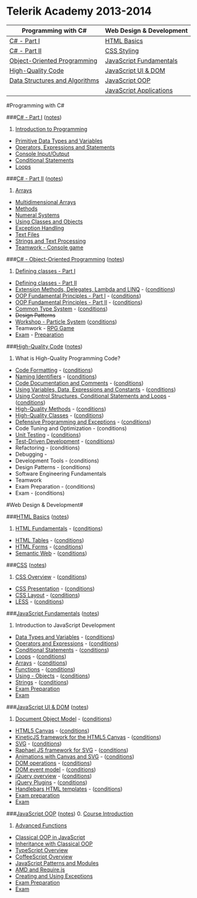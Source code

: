 Telerik Academy 2013-2014
========================

| Programming with C#                                                       | Web Design & Development                                  |
| ------------------------------------------------------------------------- | ----------------------------------------------------------|
| [C# - Part I](#c---part-i-notes)                                          | [HTML Basics](#html-basics-notes)                         |
| [C# - Part II](#c---part-ii-notes)                                        | [CSS Styling](#css-notes)                                 |
| [Object-Oriented Programming](#c---object-oriented-programming-notes)     | [JavaScript Fundamentals](#javascript-fundamentals-notes) |
| [High-Quality Code](#high-quality-code-notes)                             | [JavaScript UI & DOM](#javascript-ui--dom-notes)          |
| [Data Structures and Algorithms](#data-structures-and-algorithms-notes)   | [JavaScript OOP](#javascript-oop-notes)                   |
|                                                                           | [JavaScript Applications](#javascript-applications-notes)                               |

#Programming with C#

###[C# - Part I](1.%20C%23%20програмиране%20-%20част%20I) ([notes](http://www.evernote.com/shard/s60/sh/f131361d-2c39-4eb6-baad-e23398217902/b7fb7d0c3ae35d7e35d2842248539796))
1. [Introduction to Programming](1.%20C%23%20програмиране%20-%20част%20I/Homework/1.IntroductionToProgramming) 
* [Primitive Data Types and Variables](1.%20C%23%20програмиране%20-%20част%20I/Homework/2.PrimitiveTypesAndVariables)
* [Operators, Expressions and Statements](1.%20C%23%20програмиране%20-%20част%20I/Homework/3.OperatorsExpressionsAndStatements)
* [Console Input/Output](1.%20C%23%20програмиране%20-%20част%20I/Homework/4.ConsoleInputOutput)
* [Conditional Statements](1.%20C%23%20програмиране%20-%20част%20I/Homework/5.ConditionalStatements)
* [Loops](1.%20C%23%20програмиране%20-%20част%20I/Homework/6.Loops)

###[C# - Part II](2.%20C%23%20програмиране%20-%20част%20II) ([notes](http://www.evernote.com/shard/s60/sh/bd20534c-155d-4d63-aee9-2e98f276b34e/e51dd621be40466bd56a549c597d5aee))
1. [Arrays](2.%20C%23%20програмиране%20-%20част%20II/Homework/1.Arrays)
* [Multidimensional Arrays](2.%20C%23%20програмиране%20-%20част%20II/Homework/2.MultidimensionalArrays)
* [Methods](2.%20C%23%20програмиране%20-%20част%20II/Homework/3.Methods)
* [Numeral Systems](2.%20C%23%20програмиране%20-%20част%20II/Homework/4.NumeralSystems)
* [Using Classes and Objects](2.%20C%23%20програмиране%20-%20част%20II/Homework/5.UsingClassesAndObjects) 
* [Exception Handling](2.%20C%23%20програмиране%20-%20част%20II/Homework/6.ExceptionHandling) 
* [Text Files](2.%20C%23%20програмиране%20-%20част%20II/Homework/7.TextFiles) 
* [Strings and Text Processing](2.%20C%23%20програмиране%20-%20част%20II/Homework/8.StringsAndTextProcessing) 
* [Teamwork - Console game](2.%20C%23%20програмиране%20-%20част%20II/Teamwork)

###[C# - Object-Oriented Programming](3.%20Обектно-ориентирано%20програмиране%20(ООП)) ([notes](http://www.evernote.com/shard/s60/sh/dc761682-6944-40e5-875e-bb43594034b7/b3ba1767085ccb6c637f90ae9367b777))
1. [Defining classes - Part I](3.%20Обектно-ориентирано%20програмиране%20(ООП)/Homework/1.%20Defining%20Classes%20Part%20I) 
* [Defining classes - Part II](3.%20Обектно-ориентирано%20програмиране%20(ООП)/Homework/2.%20Defining%20Classes%20Part%20II) 
* [Extension Methods, Delegates, Lambda and LINQ](3.%20Обектно-ориентирано%20програмиране%20(ООП)/Homework/3.ExtensionDelgatesLambdaLINQ) - ([conditions](3.%20Обектно-ориентирано%20програмиране%20(ООП)/Homework/3.ExtensionDelgatesLambdaLINQ/README.md)) 
* [OOP Fundamental Principles - Part I](3.%20Обектно-ориентирано%20програмиране%20(ООП)/Homework/4.%20OOP%20Principles%20Part%20I) - ([conditions](3.%20Обектно-ориентирано%20програмиране%20(ООП)/Homework/4.%20OOP%20Principles%20Part%20I/README.md))
* [OOP Fundamental Principles - Part II](3.%20Обектно-ориентирано%20програмиране%20(ООП)/Homework/5.%20OOP%20Principles%20Part%20II) - ([conditions](3.%20Обектно-ориентирано%20програмиране%20(ООП)/Homework/5.%20OOP%20Principles%20Part%20II/README.md)) 
* [Common Type System](3.%20Обектно-ориентирано%20програмиране%20(ООП)/Homework/6.CommonTypeSystem) - ([conditions](3.%20Обектно-ориентирано%20програмиране%20(ООП)/Homework/6.CommonTypeSystem/README.md))
* ~~Design Patterns~~
* [Workshop - Particle System](3.%20Обектно-ориентирано%20програмиране%20(ООП)/Homework/7.%20Workshop) ([conditions](3.%20Обектно-ориентирано%20програмиране%20(ООП)/Homework/7.%20Workshop/README.md)) 
* Teamwork - [RPG Game](3.%20Обектно-ориентирано%20програмиране%20(ООП)/Teamwork/JackLondonTeam)
* [Exam](3.%20Обектно-ориентирано%20програмиране%20(ООП)/Exam/REAL) - [Preparation](3.%20Обектно-ориентирано%20програмиране%20(ООП)/Homework/0.%20ExamPreparation)

###[High-Quality Code](https://github.com/StefanSinapov/TelerikAcademy/tree/master/7.%20High-Quality%20Code) ([notes]())
1. What is High-Quality Programming Code?
* [Code Formatting](https://github.com/StefanSinapov/TelerikAcademy/tree/master/7.%20High-Quality%20Code/Homework/01.%20Code%20Formatting) - ([conditions](https://github.com/StefanSinapov/TelerikAcademy/tree/master/7.%20High-Quality%20Code/Homework/01.%20Code%20Formatting/README.md))
* [Naming Identifiers](https://github.com/StefanSinapov/TelerikAcademy/tree/master/7.%20High-Quality%20Code/Homework/02.%20Naming%20Identifiers) - ([conditions](https://github.com/StefanSinapov/TelerikAcademy/tree/master/7.%20High-Quality%20Code/Homework/02.%20Naming%20Identifiers/README.md))
* [Code Documentation and Comments](https://github.com/StefanSinapov/TelerikAcademy/tree/master/7.%20High-Quality%20Code/Homework/03.%20Code%20Documantation%20and%20Comments) - ([conditions](https://github.com/StefanSinapov/TelerikAcademy/tree/master/7.%20High-Quality%20Code/Homework/03.%20Code%20Documantation%20and%20Comments/README.md))
* [Using Variables, Data, Expressions and Constants](https://github.com/StefanSinapov/TelerikAcademy/tree/master/7.%20High-Quality%20Code/Homework/04.%20Using%20Variables%2C%20Data%2C%20Expressions%20and%20Constants) - ([conditions](https://github.com/StefanSinapov/TelerikAcademy/tree/master/7.%20High-Quality%20Code/Homework/04.%20Using%20Variables%2C%20Data%2C%20Expressions%20and%20Constants/README.md))
* [Using Control Structures, Conditional Statements and Loops](https://github.com/StefanSinapov/TelerikAcademy/tree/master/7.%20High-Quality%20Code/Homework/05.%20Using%20Control%20Structures%2C%20Condit%20Statements%2C%20Loops) - ([conditions](https://github.com/StefanSinapov/TelerikAcademy/tree/master/7.%20High-Quality%20Code/Homework/05.%20Using%20Control%20Structures%2C%20Condit%20Statements%2C%20Loops/README.md))
* [High-Quality Methods](https://github.com/StefanSinapov/TelerikAcademy/tree/master/7.%20High-Quality%20Code/Homework/06.%20High-Quality%20Methods) - ([conditions](https://github.com/StefanSinapov/TelerikAcademy/tree/master/7.%20High-Quality%20Code/Homework/06.%20High-Quality%20Methods/README.md))
* [High-Quality Classes](https://github.com/StefanSinapov/TelerikAcademy/tree/master/7.%20High-Quality%20Code/Homework/07.%20High-Quality%20Classes) - ([conditions](https://github.com/StefanSinapov/TelerikAcademy/tree/master/7.%20High-Quality%20Code/Homework/07.%20High-Quality%20Classes/README.md))
* [Defensive Programming and Exceptions](https://github.com/StefanSinapov/TelerikAcademy/tree/master/7.%20High-Quality%20Code/Homework/08.%20Defensive%20Programming%20and%20Exceptions) - ([conditions](https://github.com/StefanSinapov/TelerikAcademy/tree/master/7.%20High-Quality%20Code/Homework/08.%20Defensive%20Programming%20and%20Exceptions/README.md))
* Code Tuning and Optimization - (conditions)
* [Unit Testing](https://github.com/StefanSinapov/TelerikAcademy/tree/master/7.%20High-Quality%20Code/Homework/10.%20Unit%20Testing) - ([conditions](https://github.com/StefanSinapov/TelerikAcademy/tree/master/7.%20High-Quality%20Code/Homework/10.%20Unit%20Testing/README.md))
* [Test-Driven Development](https://github.com/StefanSinapov/TelerikAcademy/tree/master/7.%20High-Quality%20Code/Homework/11.%20Test%20Driven%20Development) - ([conditions](https://github.com/StefanSinapov/TelerikAcademy/tree/master/7.%20High-Quality%20Code/Homework/11.%20Test%20Driven%20Development/README.md))
* Refactoring - (conditions)
* Debugging - 
* Development Tools - (conditions)
* Design Patterns - (conditions)
* Software Engineering Fundamentals
* Teamwork 
* Exam Preparation - (conditions) 
* Exam - (conditions)


#Web Design & Development#

###[HTML Basics](4.%20HTML) ([notes](http://www.evernote.com/shard/s60/sh/1ff0621d-8bda-40fe-98e0-a3e383ffc8e7/99b0b597358094917651b23f2504ebd7))
1. [HTML Fundamentals](4.%20HTML/Homework/1.%20HTML%20Fundamentals) - ([conditions](4.%20HTML/Homework/1.%20HTML%20Fundamentals/README.md))
* [HTML Tables](4.%20HTML/Homework/2.%20HTML%20Tables) - ([conditions](4.%20HTML/Homework/2.%20HTML%20Tables/README.md))
* [HTML Forms](4.%20HTML/Homework/3.%20HTML%20Forms) - ([conditions](4.%20HTML/Homework/3.%20HTML%20Forms/README.md))
* [Semantic Web](4.%20HTML/Homework/4.%20Semantic%20Web) - ([conditions](4.%20HTML/Homework/4.%20Semantic%20Web/README.md))

###[CSS](5.%20CSS) ([notes](http://www.evernote.com/shard/s60/sh/5762afed-d5f3-4345-a9b9-500e9b3f4a2e/d1bb7bbee3661ba29025046cca904cd3))
1. [CSS Overview](5.%20CSS/Homework/1.%20CSS%20Overview) - ([conditions](5.%20CSS/Homework/1.%20CSS%20Overview/README.md))
* [CSS Presentation](5.%20CSS/Homework/2.%20CSS%20Presentation) - ([conditions](5.%20CSS/Homework/2.%20CSS%20Presentation/README.md))
* [CSS Layout](5.%20CSS/Homework/3.%20CSS%20Layout) - ([conditions](5.%20CSS/Homework/3.%20CSS%20Layout/README.md))
* [LESS](https://github.com/StefanSinapov/TelerikAcademy/tree/master/5.%20CSS/Homework/4.%20LESS) - ([conditions](https://github.com/StefanSinapov/TelerikAcademy/tree/master/5.%20CSS/Homework/4.%20LESS/README.md))

###[JavaScript Fundamentals](https://github.com/StefanSinapov/TelerikAcademy/tree/master/6.%20JavaScript%20Fundamentals) ([notes](http://www.evernote.com/shard/s60/sh/352099df-f5d6-42f7-9507-e8ac0964058b/b37fd4e397fc70eba83a629187802ffa))
1. Introduction to JavaScript Development
* [Data Types and Variables](https://github.com/StefanSinapov/TelerikAcademy/tree/master/6.%20JavaScript%20Fundamentals/Homework/01.%20Data%20Types%20and%20Variables) - ([conditions](https://github.com/StefanSinapov/TelerikAcademy/tree/master/6.%20JavaScript%20Fundamentals/Homework/01.%20Data%20Types%20and%20Variables/README.md))
* [Operators and Expressions](https://github.com/StefanSinapov/TelerikAcademy/tree/master/6.%20JavaScript%20Fundamentals/Homework/02.%20Operators%20and%20Expressions) - ([conditions](https://github.com/StefanSinapov/TelerikAcademy/tree/master/6.%20JavaScript%20Fundamentals/Homework/02.%20Operators%20and%20Expressions/README.md))
* [Conditional Statements](https://github.com/StefanSinapov/TelerikAcademy/tree/master/6.%20JavaScript%20Fundamentals/Homework/03.%20Conditional%20Statements) - ([conditions](https://github.com/StefanSinapov/TelerikAcademy/tree/master/6.%20JavaScript%20Fundamentals/Homework/03.%20Conditional%20Statements/README.md))
* [Loops](https://github.com/StefanSinapov/TelerikAcademy/tree/master/6.%20JavaScript%20Fundamentals/Homework/05.%20Loops) - ([conditions](https://github.com/StefanSinapov/TelerikAcademy/tree/master/6.%20JavaScript%20Fundamentals/Homework/05.%20Loops/README.md))
* [Arrays](https://github.com/StefanSinapov/TelerikAcademy/tree/master/6.%20JavaScript%20Fundamentals/Homework/06.%20Arrays) - ([conditions](https://github.com/StefanSinapov/TelerikAcademy/tree/master/6.%20JavaScript%20Fundamentals/Homework/06.%20Arrays/README.md))
* [Functions](https://github.com/StefanSinapov/TelerikAcademy/tree/master/6.%20JavaScript%20Fundamentals/Homework/07.%20Functions) - ([conditions](https://github.com/StefanSinapov/TelerikAcademy/tree/master/6.%20JavaScript%20Fundamentals/Homework/07.%20Functions/README.md))
* [Using - Objects](https://github.com/StefanSinapov/TelerikAcademy/tree/master/6.%20JavaScript%20Fundamentals/Homework/08.%20Using-Objects) - ([conditions](https://github.com/StefanSinapov/TelerikAcademy/tree/master/6.%20JavaScript%20Fundamentals/Homework/08.%20Using-Objects/README.md))
* [Strings](https://github.com/StefanSinapov/TelerikAcademy/tree/master/6.%20JavaScript%20Fundamentals/Homework/09.%20Strings) - ([conditions](https://github.com/StefanSinapov/TelerikAcademy/tree/master/6.%20JavaScript%20Fundamentals/Homework/09.%20Strings/README.md))
* [Exam Preparation](https://github.com/StefanSinapov/TelerikAcademy/tree/master/6.%20JavaScript%20Fundamentals/Homework/10.%20Exam%20preparation)
* [Exam](https://github.com/StefanSinapov/TelerikAcademy/tree/master/6.%20JavaScript%20Fundamentals/Exam)

###[JavaScript UI & DOM](https://github.com/StefanSinapov/TelerikAcademy/tree/master/8.%20JavaScript%20UI%20%26%20DOM) ([notes](http://www.evernote.com/shard/s60/sh/f083760a-4ae8-4934-b3df-7eb01212e1ed/70ffa0547cc03143bf41398426715f97))
1. [Document Object Model](https://github.com/StefanSinapov/TelerikAcademy/tree/master/8.%20JavaScript%20UI%20%26%20DOM/Homework/01.%20Document-Object-Model) - ([conditions](https://github.com/StefanSinapov/TelerikAcademy/tree/master/8.%20JavaScript%20UI%20%26%20DOM/Homework/01.%20Document-Object-Model/README.md))
* [HTML5 Canvas](https://github.com/StefanSinapov/TelerikAcademy/tree/master/8.%20JavaScript%20UI%20%26%20DOM/Homework/02.%20Canvas) - ([conditions](https://github.com/StefanSinapov/TelerikAcademy/tree/master/8.%20JavaScript%20UI%20%26%20DOM/Homework/02.%20Canvas/README.md))
* [KineticJS framework for the HTML5 Canvas](https://github.com/StefanSinapov/TelerikAcademy/tree/master/8.%20JavaScript%20UI%20%26%20DOM/Homework/03.%20KineticJS) - ([conditions](https://github.com/StefanSinapov/TelerikAcademy/tree/master/8.%20JavaScript%20UI%20%26%20DOM/Homework/03.%20KineticJS/README.md))
* [SVG](https://github.com/StefanSinapov/TelerikAcademy/tree/master/8.%20JavaScript%20UI%20%26%20DOM/Homework/04.%20SVG) - ([conditions](https://github.com/StefanSinapov/TelerikAcademy/tree/master/8.%20JavaScript%20UI%20%26%20DOM/Homework/04.%20SVG/README.md))
* [Raphael JS framework for SVG](https://github.com/StefanSinapov/TelerikAcademy/tree/master/8.%20JavaScript%20UI%20%26%20DOM/Homework/05.%20Raphael%20JS%20for%20SVG) - ([conditions](https://github.com/StefanSinapov/TelerikAcademy/tree/master/8.%20JavaScript%20UI%20%26%20DOM/Homework/05.%20Raphael%20JS%20for%20SVG/README.md))
* [Animations with Canvas and SVG](https://github.com/StefanSinapov/TelerikAcademy/tree/master/8.%20JavaScript%20UI%20%26%20DOM/Homework/06.%20Canvas%20Animation) - ([conditions](https://github.com/StefanSinapov/TelerikAcademy/tree/master/8.%20JavaScript%20UI%20%26%20DOM/Homework/06.%20Canvas%20Animation/README.md))
* [DOM operations](https://github.com/StefanSinapov/TelerikAcademy/tree/master/8.%20JavaScript%20UI%20%26%20DOM/Homework/07.%20DOM%20Operations) - ([conditions](https://github.com/StefanSinapov/TelerikAcademy/tree/master/8.%20JavaScript%20UI%20%26%20DOM/Homework/07.%20DOM%20Operations/README.md))
* [DOM event model](https://github.com/StefanSinapov/TelerikAcademy/tree/master/8.%20JavaScript%20UI%20%26%20DOM/Homework/08.%20JavaScript%20Event%20Model) - ([conditions](https://github.com/StefanSinapov/TelerikAcademy/tree/master/8.%20JavaScript%20UI%20%26%20DOM/Homework/08.%20JavaScript%20Event%20Model/README.md))
* [jQuery overview](https://github.com/StefanSinapov/TelerikAcademy/tree/master/8.%20JavaScript%20UI%20%26%20DOM/Homework/09.%20jQuery%20Overview) - ([conditions](https://github.com/StefanSinapov/TelerikAcademy/tree/master/8.%20JavaScript%20UI%20%26%20DOM/Homework/09.%20jQuery%20Overview/README.md))
* [jQuery Plugins](https://github.com/StefanSinapov/TelerikAcademy/tree/master/8.%20JavaScript%20UI%20%26%20DOM/Homework/10.%20jQuery%20Plugins) - ([conditions](https://github.com/StefanSinapov/TelerikAcademy/tree/master/8.%20JavaScript%20UI%20%26%20DOM/Homework/10.%20jQuery%20Plugins/README.md))
* [Handlebars HTML templates](https://github.com/StefanSinapov/TelerikAcademy/tree/master/8.%20JavaScript%20UI%20%26%20DOM/Homework/11.%20HTML%20Templates) - ([conditions](https://github.com/StefanSinapov/TelerikAcademy/tree/master/8.%20JavaScript%20UI%20%26%20DOM/Homework/11.%20HTML%20Templates/README.md))
* [Exam preparation](https://github.com/StefanSinapov/TelerikAcademy/tree/master/8.%20JavaScript%20UI%20%26%20DOM/Homework/12.%20Exam%20Preparation)
* [Exam](https://github.com/StefanSinapov/TelerikAcademy/tree/master/8.%20JavaScript%20UI%20%26%20DOM/Exam)

###[JavaScript OOP](https://github.com/StefanSinapov/TelerikAcademy/tree/master/9.%20JavaScript%20%D0%9E%D0%9E%D0%9F) ([notes]())
0. [Course Introduction](https://github.com/StefanSinapov/TelerikAcademy/tree/master/9.%20JavaScript%20%D0%9E%D0%9E%D0%9F/0.%20Course%20Introduction)
1. [Advanced Functions](https://github.com/StefanSinapov/TelerikAcademy/tree/master/9.%20JavaScript%20%D0%9E%D0%9E%D0%9F/01.%20Advanced%20Functions)
* [Classical OOP in JavaScript](https://github.com/StefanSinapov/TelerikAcademy/tree/master/9.%20JavaScript%20%D0%9E%D0%9E%D0%9F/02.%20Classical%20OOP%20in%20JavaScript)
* [Inheritance with Classical OOP](https://github.com/StefanSinapov/TelerikAcademy/tree/master/9.%20JavaScript%20%D0%9E%D0%9E%D0%9F/03.%20Inheritance%20with%20Classical%20OOP)
* [TypeScript Overview](https://github.com/StefanSinapov/TelerikAcademy/tree/master/9.%20JavaScript%20%D0%9E%D0%9E%D0%9F/04.%20TypeScript%20Overview)
* [CoffeeScript Overview](https://github.com/StefanSinapov/TelerikAcademy/tree/master/9.%20JavaScript%20%D0%9E%D0%9E%D0%9F/05.%20CoffeeScript%20Overview)
* [JavaScript Patterns and Modules](https://github.com/StefanSinapov/TelerikAcademy/tree/master/9.%20JavaScript%20%D0%9E%D0%9E%D0%9F/06.%20JavaScript%20Patterns%20and%20Modules)
* [AMD and Require.js](https://github.com/StefanSinapov/TelerikAcademy/tree/master/9.%20JavaScript%20%D0%9E%D0%9E%D0%9F/07.%20AMD%20and%20Require.js)
* [Creating and Using Exceptions](https://github.com/StefanSinapov/TelerikAcademy/tree/master/9.%20JavaScript%20%D0%9E%D0%9E%D0%9F/08.%20Creating%20and%20Using%20Exceptions)
* [Exam Preparation](https://github.com/StefanSinapov/TelerikAcademy/tree/master/9.%20JavaScript%20%D0%9E%D0%9E%D0%9F/09.%20Exam%20Preparation)
* [Exam](https://github.com/StefanSinapov/TelerikAcademy/tree/master/9.%20JavaScript%20%D0%9E%D0%9E%D0%9F/10.%20Exam)
